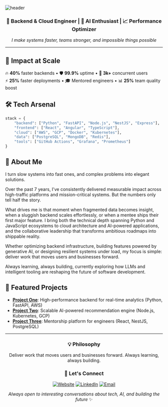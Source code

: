 ![header](https://capsule-render.vercel.app/api?type=waving&height=200&color=gradient&text=Joseph%20Attakorah&fontAlign=50&fontAlignY=40&desc=Software%20Engineer:%20Turning%20Complex%20Problems%20Into%20Elegant%20Solutions&descAlign=50&descAlignY=60&animation=twinkling)

<div align="center">

### 🚀 Backend & Cloud Engineer | 🤖 AI Enthusiast | 📈 Performance Optimizer

*I make systems faster, teams stronger, and impossible things possible*

</div>

---

## 🎯 **Impact at Scale**

🔥 **40%** faster backends • 🛡️ **99.9%** uptime • 👥 **3k+** concurrent users  
⚡ **25%** faster deployments • 🎓 Mentored engineers • 📊 **25%** team quality boost

## 🛠️ **Tech Arsenal**

```python
stack = {
    "backend": ["Python", "FastAPI", "Node.js", "NestJS", "Express"],
    "frontend": ["React", "Angular", "TypeScript"],
    "cloud": ["AWS", "GCP", "Docker", "Kubernetes"],
    "data": ["PostgreSQL", "MongoDB", "Redis"],
    "tools": ["GitHub Actions", "Grafana", "Prometheus"]
}
```

## 👋 About Me

I turn slow systems into fast ones, and complex problems into elegant solutions.

Over the past 7 years, I’ve consistently delivered measurable impact across high-traffic platforms and mission-critical systems. But the numbers only tell half the story.

What drives me is that moment when fragmented data becomes insight, when a sluggish backend scales effortlessly, or when a mentee ships their first major feature. I bring both the technical depth spanning Python and JavaScript ecosystems to cloud architecture and AI-powered applications, and the collaborative leadership that transforms ambitious roadmaps into shippable reality.

Whether optimizing backend infrastructure, building features powered by generative AI, or designing resilient systems under load, my focus is simple: deliver work that moves users and businesses forward.

Always learning, always building, currently exploring how LLMs and intelligent tooling are reshaping the future of software development.

## 🌟 Featured Projects

- **[Project One](#)**: High-performance backend for real-time analytics (Python, FastAPI, AWS)
- **[Project Two](#)**: Scalable AI-powered recommendation engine (Node.js, Kubernetes, GCP)
- **[Project Three](#)**: Mentorship platform for engineers (React, NestJS, PostgreSQL)

---

<div align="center">

### 💡 **Philosophy**

Deliver work that moves users and businesses forward. Always learning, always building.

### 🤝 **Let's Connect**

[![Website](https://img.shields.io/badge/🌐_Website-attakorah.com-blue?style=for-the-badge)](https://attakorah.com)
[![LinkedIn](https://img.shields.io/badge/💼_LinkedIn-Connect-0077B5?style=for-the-badge&logo=linkedin)](https://bit.ly/3U2s1c1)
[![Email](https://img.shields.io/badge/📧_Email-jaattakorah@gmail.com-D14836?style=for-the-badge&logo=gmail&logoColor=white)](mailto:jaattakorah@gmail.com)

*Always open to interesting conversations about tech, AI, and building the future* ✨

</div>
